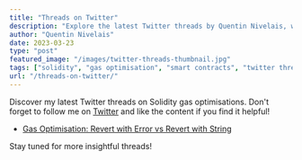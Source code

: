 ```yaml
---
title: "Threads on Twitter"
description: "Explore the latest Twitter threads by Quentin Nivelais, where he shares valuable insights on Solidity gas optimisations."
author: "Quentin Nivelais"
date: 2023-03-23
type: "post"
featured_image: "/images/twitter-threads-thumbnail.jpg"
tags: ["solidity", "gas optimisation", "smart contracts", "twitter threads"]
url: "/threads-on-twitter/"
---
```


Discover my latest Twitter threads on Solidity gas optimisations. Don't forget to follow me on [Twitter](https://twitter.com/QNivelais) and like the content if you find it helpful!

 - [Gas Optimisation: Revert with Error vs Revert with String](https://twitter.com/QNivelais/status/1638495912744894464)

Stay tuned for more insightful threads!
